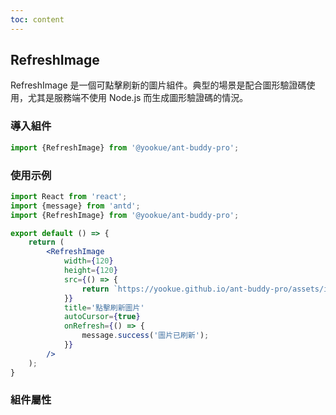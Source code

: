 ```yaml
---
toc: content
---
```


## RefreshImage

RefreshImage 是一個可點擊刷新的圖片組件。典型的場景是配合圖形驗證碼使用，尤其是服務端不使用 Node.js 而生成圖形驗證碼的情況。

### 導入組件

```jsx | pure
import {RefreshImage} from '@yookue/ant-buddy-pro';
```

### 使用示例

```jsx
import React from 'react';
import {message} from 'antd';
import {RefreshImage} from '@yookue/ant-buddy-pro';

export default () => {
    return (
        <RefreshImage
            width={120}
            height={120}
            src={() => {
                return `https://yookue.github.io/ant-buddy-pro/assets/ico/logo-icon.svg?timestamp=${Date.now()}`;
            }}
            title='點擊刷新圖片'
            autoCursor={true}
            onRefresh={() => {
                message.success('圖片已刷新');
            }}
        />
    );
}
```

### 組件屬性

<API src="@/field/RefreshImage/index.tsx" hideTitle></API>
